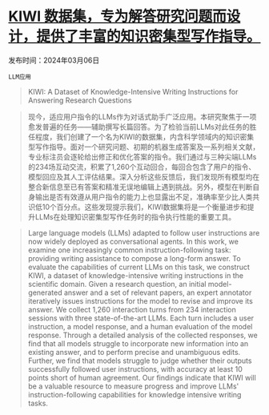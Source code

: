 # [KIWI 数据集，专为解答研究问题而设计，提供了丰富的知识密集型写作指导。](https://arxiv.org/abs/2403.03866)

发布时间：2024年03月06日

`LLM应用`

> KIWI: A Dataset of Knowledge-Intensive Writing Instructions for Answering Research Questions

> 现今，适应用户指令的LLMs作为对话式助手广泛应用。本研究聚焦于一项愈发普遍的任务——辅助撰写长篇回答。为了检验当前LLMs对此任务的胜任程度，我们创建了一个名为KIWI的数据集，内含科学领域内的知识密集型写作指导。面对一个研究问题、初期的机器生成答案及一系列相关文献，专业标注员会逐轮给出修正和优化答案的指令。我们通过与三种尖端LLMs的234场互动交流，积累了1,260个互动回合，每回合包含了用户的指令、模型回应及其人工评估结果。深入分析这些反馈后，我们发现所有模型均在整合新信息至已有答案和精准无误地编辑上遇到挑战。另外，模型在判断自身输出是否有效遵从用户指令的能力上也显露出不足，准确率至少比人类共识低10个百分点。这些发现提示我们，KIWI数据集将是一个衡量进步和提升LLMs在处理知识密集型写作任务时的指令执行性能的重要工具。

> Large language models (LLMs) adapted to follow user instructions are now widely deployed as conversational agents. In this work, we examine one increasingly common instruction-following task: providing writing assistance to compose a long-form answer. To evaluate the capabilities of current LLMs on this task, we construct KIWI, a dataset of knowledge-intensive writing instructions in the scientific domain. Given a research question, an initial model-generated answer and a set of relevant papers, an expert annotator iteratively issues instructions for the model to revise and improve its answer. We collect 1,260 interaction turns from 234 interaction sessions with three state-of-the-art LLMs. Each turn includes a user instruction, a model response, and a human evaluation of the model response. Through a detailed analysis of the collected responses, we find that all models struggle to incorporate new information into an existing answer, and to perform precise and unambiguous edits. Further, we find that models struggle to judge whether their outputs successfully followed user instructions, with accuracy at least 10 points short of human agreement. Our findings indicate that KIWI will be a valuable resource to measure progress and improve LLMs' instruction-following capabilities for knowledge intensive writing tasks.